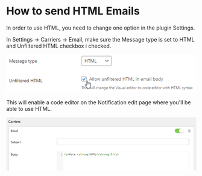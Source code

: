 # How to send HTML Emails

In order to use HTML, you need to change one option in the plugin Settings.

In Settings -> Carriers -> Email, make sure the Message type is set to HTML and Unfiltered HTML checkbox i checked.

![](<../../.gitbook/assets/image (5).png>)

This will enable a code editor on the  Notification edit page where you'll be able to use HTML.

![](<../../.gitbook/assets/image (4).png>)
